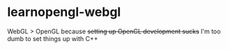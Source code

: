 # learnopengl-webgl

WebGL > OpenGL because ~~setting up OpenGL development sucks~~ I'm too dumb to set things up with C++

